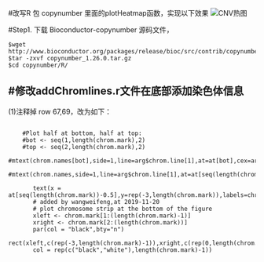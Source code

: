 
#改写R 包 copynumber 里面的plotHeatmap函数，实现以下效果
![CNV热图](https://github.com/wangweifeng2018/plotCNVHeatmap_genome/blob/master/CNV_heatmap.png)

#Step1. 下载 Bioconductor-copynumber 源码文件，
```
$wget http://www.bioconductor.org/packages/release/bioc/src/contrib/copynumber_1.26.0.tar.gz
$tar -zxvf copynumber_1.26.0.tar.gz
$cd copynumber/R/
```
#修改addChromlines.r文件在底部添加染色体信息
-----------------
(1)注释掉 row 67,69，改为如下：
```

```
        #Plot half at bottom, half at top:
        #bot <- seq(1,length(chrom.mark),2)
        #top <- seq(2,length(chrom.mark),2)
        #mtext(chrom.names[bot],side=1,line=arg$chrom.line[1],at=at[bot],cex=arg$chrom.cex)
        #mtext(chrom.names,side=1,line=arg$chrom.line[1],at=at[seq(length(chrom.mark))-0.5],cex=arg$chrom.cex)
 ```
        text(x = at[seq(length(chrom.mark))-0.5],y=rep(-3,length(chrom.mark)),labels=chrom.names,pos=1,cex=arg$chrom.cex)
        # added by wangweifeng,at 2019-11-20
        # plot chromosome strip at the bottom of the figure
        xleft <- chrom.mark[1:(length(chrom.mark)-1)]
        xright <- chrom.mark[2:(length(chrom.mark))]
        par(col = "black",bty="n")
        rect(xleft,c(rep(-3,length(chrom.mark)-1)),xright,c(rep(0,length(chrom.mark)-1)),
        col = rep(c("black","white"),length(chrom.mark)-1))
 ```
